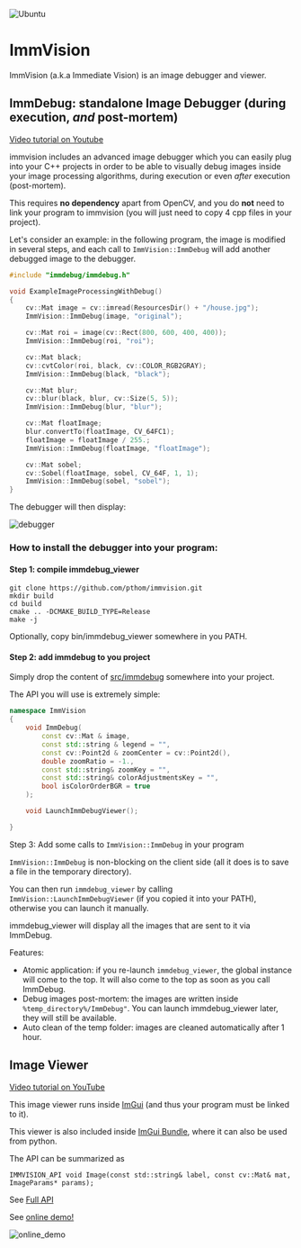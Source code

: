 ![Ubuntu](https://github.com/pthom/immvision/workflows/CppLib/badge.svg)

# ImmVision

ImmVision (a.k.a Immediate Vision) is an image debugger and viewer.

## ImmDebug: standalone Image Debugger (during execution, *and* post-mortem)

[Video tutorial on Youtube](https://www.youtube.com/watch?v=ztVBk2FN6_8)


immvision includes an advanced image debugger which you can easily plug into your C++ projects in order to be able to visually debug images inside your image processing algorithms, during execution or even *after* execution (post-mortem).

This requires **no dependency** apart from OpenCV, and you do **not** need to link your program to immvision (you will just need to copy 4 cpp files in your project).

Let's consider an example: 
in  the following program, the image is modified in several steps, and each call to `ImmVision::ImmDebug` will add another debugged image to the debugger.

```cpp
#include "immdebug/immdebug.h"

void ExampleImageProcessingWithDebug()
{
    cv::Mat image = cv::imread(ResourcesDir() + "/house.jpg");
    ImmVision::ImmDebug(image, "original");

    cv::Mat roi = image(cv::Rect(800, 600, 400, 400));
    ImmVision::ImmDebug(roi, "roi");

    cv::Mat black;
    cv::cvtColor(roi, black, cv::COLOR_RGB2GRAY);
    ImmVision::ImmDebug(black, "black");

    cv::Mat blur;
    cv::blur(black, blur, cv::Size(5, 5));
    ImmVision::ImmDebug(blur, "blur");

    cv::Mat floatImage;
    blur.convertTo(floatImage, CV_64FC1);
    floatImage = floatImage / 255.;
    ImmVision::ImmDebug(floatImage, "floatImage");

    cv::Mat sobel;
    cv::Sobel(floatImage, sobel, CV_64F, 1, 1);
    ImmVision::ImmDebug(sobel, "sobel");
}

```

The debugger will then display:

![debugger](doc/immdebug.jpg)

### How to install the debugger into your program:

#### Step 1: compile immdebug_viewer

```
git clone https://github.com/pthom/immvision.git
mkdir build
cd build
cmake .. -DCMAKE_BUILD_TYPE=Release
make -j
```

Optionally, copy bin/immdebug_viewer somewhere in you PATH.

#### Step 2: add immdebug to you project

Simply drop the content of [src/immdebug](src/immdebug) somewhere into your project.

The API you will use is extremely simple:

```cpp
namespace ImmVision
{
    void ImmDebug(
        const cv::Mat & image,
        const std::string & legend = "",
        const cv::Point2d & zoomCenter = cv::Point2d(),
        double zoomRatio = -1.,
        const std::string& zoomKey = "",
        const std::string& colorAdjustmentsKey = "",
        bool isColorOrderBGR = true
    );

    void LaunchImmDebugViewer();

}
```

Step 3: Add some calls to `ImmVision::ImmDebug` in your program


`ImmVision::ImmDebug` is non-blocking on the client side (all it does is to save a file in the temporary directory).

You can then run `immdebug_viewer` by calling `ImmVision::LaunchImmDebugViewer` (if you copied it into your PATH), otherwise you can launch it manually.

immdebug_viewer will display all the images that are sent to it via ImmDebug.

Features:

- Atomic application: if you re-launch `immdebug_viewer`, the global instance will come to the top. It will also come to the top as soon as you call ImmDebug.
- Debug images post-mortem: the images are written inside `%temp_directory%/ImmDebug"`. You can launch immdebug_viewer later, they will still be available.
- Auto clean of the temp folder: images are cleaned automatically after 1 hour.


## Image Viewer

[Video tutorial on YouTube](https://youtu.be/nuJW21-BCkE)


This image viewer runs inside [ImGui](https://github.com/ocornut/imgui) (and thus your program must be linked to it).

This viewer is also included inside [ImGui Bundle](https://github.com/pthom/imgui_bundle), where it can also be used from python.

The API can be summarized as 
```
IMMVISION_API void Image(const std::string& label, const cv::Mat& mat, ImageParams* params);
```

See [Full API](src/immvision/image.h)



See [online demo!](https://traineq.org/ImGuiBundle/emscripten/bin/demo_immvision_launcher.html)

![online_demo](doc/online_demo.jpg)

